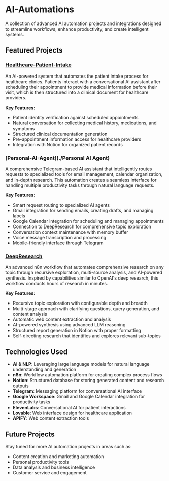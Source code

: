 # AI-Automations

A collection of advanced AI automation projects and integrations designed to streamline workflows, enhance productivity, and create intelligent systems.

## Featured Projects

### [Healthcare-Patient-Intake](./Healthcare-Patient-Intake)

An AI-powered system that automates the patient intake process for healthcare clinics. Patients interact with a conversational AI assistant after scheduling their appointment to provide medical information before their visit, which is then structured into a clinical document for healthcare providers.

**Key Features:**
- Patient identity verification against scheduled appointments
- Natural conversation for collecting medical history, medications, and symptoms
- Structured clinical documentation generation
- Pre-appointment information access for healthcare providers
- Integration with Notion for organized patient records

### [Personal-AI-Agent](./Personal AI Agent)

A comprehensive Telegram-based AI assistant that intelligently routes requests to specialized tools for email management, calendar organization, and in-depth research. This automation creates a seamless interface for handling multiple productivity tasks through natural language requests.

**Key Features:**
- Smart request routing to specialized AI agents
- Gmail integration for sending emails, creating drafts, and managing labels
- Google Calendar integration for scheduling and managing appointments
- Connection to DeepResearch for comprehensive topic exploration
- Conversation context maintenance with memory buffer
- Voice message transcription and processing
- Mobile-friendly interface through Telegram

### [DeepResearch](./DeepResearch)

An advanced n8n workflow that automates comprehensive research on any topic through recursive exploration, multi-source analysis, and AI-powered synthesis. Inspired by capabilities similar to OpenAI's deep research, this workflow conducts hours of research in minutes.

**Key Features:**
- Recursive topic exploration with configurable depth and breadth
- Multi-stage approach with clarifying questions, query generation, and content analysis
- Automatic web content extraction and analysis
- AI-powered synthesis using advanced LLM reasoning
- Structured report generation in Notion with proper formatting
- Self-directing research that identifies and explores relevant sub-topics

## Technologies Used

- **AI & NLP**: Leveraging large language models for natural language understanding and generation
- **n8n**: Workflow automation platform for creating complex process flows
- **Notion**: Structured database for storing generated content and research outputs
- **Telegram**: Messaging platform for conversational AI interface
- **Google Workspace**: Gmail and Google Calendar integration for productivity tasks
- **ElevenLabs**: Conversational AI for patient interactions
- **Lovable**: Web interface design for healthcare application
- **APIFY**: Web content extraction tools

## Future Projects

Stay tuned for more AI automation projects in areas such as:
- Content creation and marketing automation
- Personal productivity tools
- Data analysis and business intelligence
- Customer service and engagement
